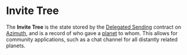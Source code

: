 # Invite Tree

The **Invite Tree** is the state stored by the [Delegated Sending](urbit-docs/glossary/delegated-sending) contract on [Azimuth](urbit-docs/glossary/azimuth), and is a record of who gave a [planet](urbit-docs/glossary/planet) to whom. This allows for community applications, such as a chat channel for all distantly related planets.
